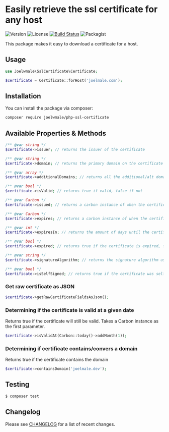 # Easily retrieve the ssl certificate for any host

![Version](https://img.shields.io/github/v/release/joelwmale/php-ssl-certificate)
![License](https://img.shields.io/github/license/joelwmale/php-ssl-certificate)
[![Build Status](https://travis-ci.org/joelwmale/php-ssl-certificate.svg?branch=master)](https://travis-ci.org/joelwmale/php-ssl-certificate)
![Packagist](https://img.shields.io/packagist/dm/joelwmale/php-ssl-certificate)

This package makes it easy to download a certificate for a host.

## Usage

```php
use Joelwmale\SslCertificate\Certificate;

$certificate = Certificate::forHost('joelmale.com');
```

## Installation

You can install the package via composer:

```bash
composer require joelwmale/php-ssl-certificate
```

## Available Properties & Methods

```php
/** @var string */
$certificate->issuer; // returns the issuer of the certificate

/** @var string */
$certificate->domain; // returns the primary domain on the certificate

/** @var array */
$certificate->additionalDomains; // returns all the additional/alt domains on the certificate

/** @var bool */
$certificate->isValid; // returns true if valid, false if not

/** @var Carbon */
$certificate->issued; // returns a carbon instance of when the certificate was issued

/** @var Carbon */
$certificate->expires; // returns a carbon instance of when the certificate expires

/** @var int */
$certificate->expiresIn; // returns the amount of days until the certificate expires

/** @var bool */
$certificate->expired; // returns true if the certificate is expired, false if not

/** @var string */
$certificate->signatureAlgorithm; // returns the signature algorithm used to sign the certificate

/** @var bool */
$certificate->isSelfSigned; // returns true if the certificate was self signed
```

### Get raw certificate as JSON

```php
$certificate->getRawCertificateFieldsAsJson();
```

### Determining if the certificate is valid at a given date

Returns true if the certificate will still be valid.
Takes a Carbon instance as the first parameter.

```php
$certificate->isValidAt(Carbon::today()->addMonth(1));
```

### Determining if certificate contains/convers a domain

Returns true if the certificate contains the domain

```php
$certificate->containsDomain('joelmale.dev');
```

## Testing

``` bash
$ composer test
```

## Changelog

Please see [CHANGELOG](CHANGELOG.md) for a list of recent changes.
